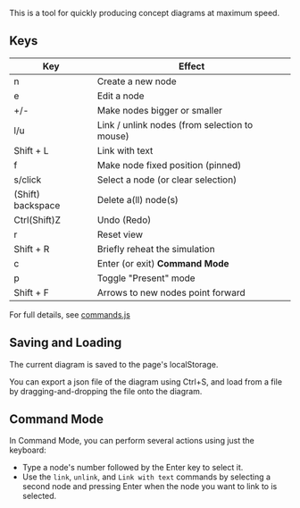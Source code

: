 This is a tool for quickly producing concept diagrams at maximum speed.

## Keys

| Key               | Effect                                        |
| ----------------- | --------------------------------------------- |
| n                 | Create a new node                             |
| e                 | Edit a node                                   |
| +/-               | Make nodes bigger or smaller                  |
| l/u               | Link / unlink nodes (from selection to mouse) |
| Shift + L         | Link with text                                |
| f                 | Make node fixed position (pinned)             |
| s/click           | Select a node (or clear selection)            |
| (Shift) backspace | Delete a(ll) node(s)                          |
| Ctrl(Shift)Z      | Undo (Redo)                                   |
| r                 | Reset view                                    |
| Shift + R         | Briefly reheat the simulation                 |
| c                 | Enter (or exit) **Command Mode**              |
| p                 | Toggle "Present" mode                         |
| Shift + F         | Arrows to new nodes point forward             |

For full details, see [commands.js](./modules/commands.js)

## Saving and Loading

The current diagram is saved to the page's localStorage.

You can export a json file of the diagram using Ctrl+S, and load from a file by dragging-and-dropping the file onto the diagram.

## Command Mode

In Command Mode, you can perform several actions using just the keyboard:

- Type a node's number followed by the Enter key to select it.
- Use the `link`, `unlink`, and `Link with text` commands by selecting a second
  node and pressing Enter when the node you want to link to is selected.
